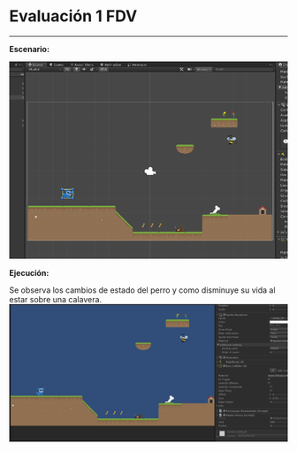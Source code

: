 # Evaluación 1 FDV
---
**Escenario:**

![](escenario.png)

**Ejecución:**

Se observa los cambios de estado del perro y como disminuye su vida al estar sobre una calavera.
![](ejecucion.gif)

